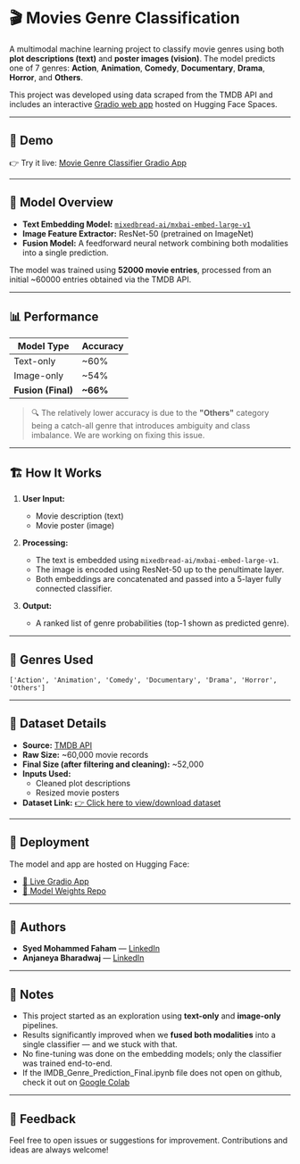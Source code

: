 # 🎬 Movies Genre Classification

A multimodal machine learning project to classify movie genres using both **plot descriptions (text)** and **poster images (vision)**. The model predicts one of 7 genres: **Action**, **Animation**, **Comedy**, **Documentary**, **Drama**, **Horror**, and **Others**.

This project was developed using data scraped from the TMDB API and includes an interactive [Gradio web app](https://huggingface.co/spaces/iamfaham/movie_genre_classifier_ui) hosted on Hugging Face Spaces.

---

## 🚀 Demo

👉 Try it live: [Movie Genre Classifier Gradio App](https://huggingface.co/spaces/iamfaham/movie_genre_classifier_ui)

---

## 🧠 Model Overview

- **Text Embedding Model:** [`mixedbread-ai/mxbai-embed-large-v1`](https://huggingface.co/mixedbread-ai/mxbai-embed-large-v1)
- **Image Feature Extractor:** ResNet-50 (pretrained on ImageNet)
- **Fusion Model:** A feedforward neural network combining both modalities into a single prediction.

The model was trained using **52000 movie entries**, processed from an initial ~60000 entries obtained via the TMDB API.

---

## 📊 Performance

| Model Type         | Accuracy |
| ------------------ | -------- |
| Text-only          | ~60%     |
| Image-only         | ~54%     |
| **Fusion (Final)** | **~66%** |

> 🔍 The relatively lower accuracy is due to the **"Others"** category being a catch-all genre that introduces ambiguity and class imbalance. We are working on fixing this issue.

---

## 🏗️ How It Works

1. **User Input:**

   - Movie description (text)
   - Movie poster (image)

2. **Processing:**

   - The text is embedded using `mixedbread-ai/mxbai-embed-large-v1`.
   - The image is encoded using ResNet-50 up to the penultimate layer.
   - Both embeddings are concatenated and passed into a 5-layer fully connected classifier.

3. **Output:**
   - A ranked list of genre probabilities (top-1 shown as predicted genre).

---

## 📁 Genres Used

```
['Action', 'Animation', 'Comedy', 'Documentary', 'Drama', 'Horror', 'Others']
```

---

## 🧪 Dataset Details

- **Source:** [TMDB API](https://developer.themoviedb.org/docs)
- **Raw Size:** ~60,000 movie records
- **Final Size (after filtering and cleaning):** ~52,000
- **Inputs Used:**
  - Cleaned plot descriptions
  - Resized movie posters
- **Dataset Link:** [👉 Click here to view/download dataset](https://drive.google.com/file/d/16u_AiP8-HWbHBNEh32apXSp4I9M-_Pht/view?usp=drive_link)

---

## 🔗 Deployment

The model and app are hosted on Hugging Face:

- [🔗 Live Gradio App](https://huggingface.co/spaces/iamfaham/movie_genre_classifier_ui)
- [🧠 Model Weights Repo](https://huggingface.co/iamfaham/movie-genre-classifier)

---

## 🙌 Authors

- **Syed Mohammed Faham** — [LinkedIn](https://linkedin.com/in/iamfaham)
- **Anjaneya Bharadwaj** — [LinkedIn](https://linkedin.com/in/anjaneya-bhardwaj)

---

## 📌 Notes

- This project started as an exploration using **text-only** and **image-only** pipelines.
- Results significantly improved when we **fused both modalities** into a single classifier — and we stuck with that.
- No fine-tuning was done on the embedding models; only the classifier was trained end-to-end.
- If the IMDB_Genre_Prediction_Final.ipynb file does not open on github, check it out on [Google Colab](https://colab.research.google.com/drive/17WX3s4wscZutTN7J5xtV2un8UTwfwRqz?usp=sharing) 

---

## 💬 Feedback

Feel free to open issues or suggestions for improvement. Contributions and ideas are always welcome!
